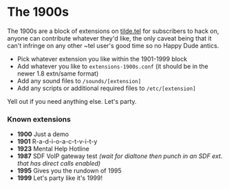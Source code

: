 # The 1900s #

The 1900s are a block of extensions on [tilde.tel](https://tilde.tel "tilde.tel") for subscribers to hack on, anyone can contribute whatever they'd like, the only caveat being that it can't infringe on any other ~tel user's good time so no Happy Dude antics.

* Pick whatever extension you like within the 1901-1999 block
* Add whatever you like to `extensions-1900s.conf` (it should be in the newer 1.8 extn/same format)
* Add any sound files to `/sounds/[extension]`
* Add any scripts or additional required files to `/etc/[extension]`

Yell out if you need anything else. Let's party.


### Known extensions ###
* **1900** Just a demo
* **1901** R-a-d-i-o-a-c-t-v-i-t-y 
* **1923** Mental Help Hotline
* **1987** SDF VoIP gateway test *(wait for dialtone then punch in an SDF ext. that has direct calls enabled)*
* **1995** Gives you the rundown of 1995
* **1999** Let's party like it's 1999!
